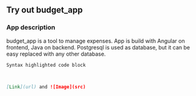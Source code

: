## **Try out budget_app**


### App description

budget_app is a tool to manage expenses. App is build with Angular on frontend, Java on backend. Postgresql is used as database, but it can be easy replaced with any other database.

```markdown
Syntax highlighted code block



[Link](url) and ![Image](src)
```
